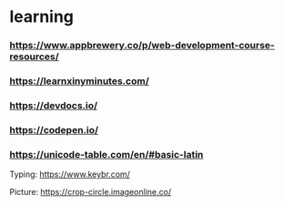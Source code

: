 # learning
### https://www.appbrewery.co/p/web-development-course-resources/
### https://learnxinyminutes.com/
### https://devdocs.io/
### https://codepen.io/
### https://unicode-table.com/en/#basic-latin

Typing:
https://www.keybr.com/

Picture:
https://crop-circle.imageonline.co/
